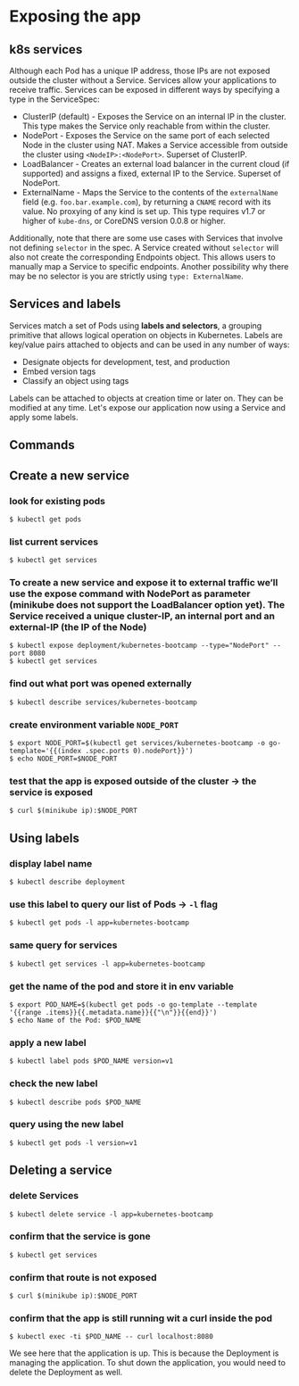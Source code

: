 # Exposing the app

## k8s services
Although each Pod has a unique IP address, those IPs are not exposed outside the cluster without a Service. Services allow your applications to receive traffic. Services can be exposed in different ways by specifying a type in the ServiceSpec:

* ClusterIP (default) - Exposes the Service on an internal IP in the cluster. This type makes the Service only reachable from within the cluster.
* NodePort - Exposes the Service on the same port of each selected Node in the cluster using NAT. Makes a Service accessible from outside the cluster using `<NodeIP>:<NodePort>`. Superset of ClusterIP.
* LoadBalancer - Creates an external load balancer in the current cloud (if supported) and assigns a fixed, external IP to the Service. Superset of NodePort.
* ExternalName - Maps the Service to the contents of the `externalName` field (e.g. `foo.bar.example.com`), by returning a `CNAME` record with its value. No proxying of any kind is set up. This type requires v1.7 or higher of `kube-dns`, or CoreDNS version 0.0.8 or higher.

Additionally, note that there are some use cases with Services that involve not defining `selector` in the spec. A Service created without `selector` will also not create the corresponding Endpoints object. This allows users to manually map a Service to specific endpoints. Another possibility why there may be no selector is you are strictly using `type: ExternalName`.

## Services and labels

Services match a set of Pods using **labels and selectors**, a grouping primitive that allows logical operation on objects in Kubernetes. Labels are key/value pairs attached to objects and can be used in any number of ways:

* Designate objects for development, test, and production
* Embed version tags
* Classify an object using tags

Labels can be attached to objects at creation time or later on. They can be modified at any time. Let's expose our application now using a Service and apply some labels.

## Commands

## Create a new service
### look for existing pods
```shell  
$ kubectl get pods
```

### list current services
```shell  
$ kubectl get services
```

### To create a new service and expose it to external traffic we’ll use the expose command with NodePort as parameter (minikube does not support the LoadBalancer option yet). The Service received a unique cluster-IP, an internal port and an external-IP (the IP of the Node)
```shell  
$ kubectl expose deployment/kubernetes-bootcamp --type="NodePort" --port 8080
$ kubectl get services
```

### find out what port was opened externally
```shell  
$ kubectl describe services/kubernetes-bootcamp
```

### create environment variable `NODE_PORT`
```shell  
$ export NODE_PORT=$(kubectl get services/kubernetes-bootcamp -o go-template='{{(index .spec.ports 0).nodePort}}')
$ echo NODE_PORT=$NODE_PORT
```

### test that the app is exposed outside of the cluster -> the service is exposed
```shell  
$ curl $(minikube ip):$NODE_PORT
```

## Using labels

### display label name
```shell  
$ kubectl describe deployment
```

### use this label to query our list of Pods -> `-l` flag
```shell  
$ kubectl get pods -l app=kubernetes-bootcamp
```

### same query for services
```shell  
$ kubectl get services -l app=kubernetes-bootcamp
```

### get the name of the pod and store it in env variable
```shell  
$ export POD_NAME=$(kubectl get pods -o go-template --template '{{range .items}}{{.metadata.name}}{{"\n"}}{{end}}')
$ echo Name of the Pod: $POD_NAME
```

### apply a new label
```shell  
$ kubectl label pods $POD_NAME version=v1
```

### check the new label
```shell  
$ kubectl describe pods $POD_NAME
```

### query using the new label
```shell  
$ kubectl get pods -l version=v1
```

## Deleting a service

### delete Services
```shell  
$ kubectl delete service -l app=kubernetes-bootcamp
```

### confirm that the service is gone
```shell  
$ kubectl get services
```

### confirm that route is not exposed
```shell  
$ curl $(minikube ip):$NODE_PORT
```

### confirm that the app is still running wit a curl inside the pod
```shell  
$ kubectl exec -ti $POD_NAME -- curl localhost:8080
```

We see here that the application is up. This is because the Deployment is managing the application. To shut down the application, you would need to delete the Deployment as well.
